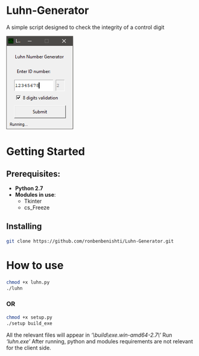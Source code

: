 # Luhn-Generator
A simple script designed to check the integrity of a control digit


![Image of Yaktocat](https://github.com/ronbenbenishti/Luhn-Generator/blob/master/screenshots/ss.png)


# Getting Started #
## Prerequisites: ##
* **Python 2.7**
* **Modules in use**:
  * Tkinter
  * cs_Freeze

## Installing ##
```sh
git clone https://github.com/ronbenbenishti/Luhn-Generator.git
```

# How to use #
```sh
chmod +x luhn.py
./luhn
```

### OR ###
```sh
chmod +x setup.py
./setup build_exe
```
All the relevant files will appear in _‘\build\exe.win-amd64-2.7\’_
Run _‘luhn.exe’_
After running, python and modules requirements are not relevant for the client side.
